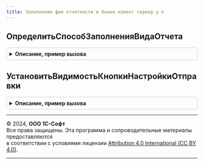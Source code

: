 ```yaml
---
title: Заполнение фин отчетности в банки клиент сервер у п
---
```



## ОпределитьСпособЗаполненияВидаОтчета
<details style="margin: 1em 0; padding: 0.5em; border: 1px solid #ccc; border-radius: 6px;">

<summary style="font-weight: bold; cursor: pointer;">Описание, пример вызова</summary>

```bsl

//++ НЕ УТ

// Сопоставляет для указанного вида отчета соответствующий ему источник (способ) заполнения.
//
// Параметры:
//  ВидОтчета    - Строка - см. колонку из результата ЗаполнениеФинОтчетностиВБанки.ОписаниеВидовОтчетов()
//
// Возвращаемое значение:
//  Строка, Неопределено - принимает значения: ОтчетБРО, СтандартныйОтчет, ВнешнийФайл, ПроизвольныйФайл.
//
Функция ОпределитьСпособЗаполненияВидаОтчета(ВидОтчета) Экспорт
```

Пример вызова
```bsl
Результат = ЗаполнениеФинОтчетностиВБанкиКлиентСерверУП.ОпределитьСпособЗаполненияВидаОтчета(ВидОтчета) 
```
</details>

## УстановитьВидимостьКнопкиНастройкиОтправки
<details style="margin: 1em 0; padding: 0.5em; border: 1px solid #ccc; border-radius: 6px;">

<summary style="font-weight: bold; cursor: pointer;">Описание, пример вызова</summary>

```bsl

// Отображает или скрывает кнопку "Настройка отправки отчетности".
//
// Параметры:
//  Форма        - ФормаКлиентскогоПриложения - должна содержать кнопку СписокНастроитьОтправку.
//
Процедура УстановитьВидимостьКнопкиНастройкиОтправки(Форма) Экспорт
```

Пример вызова
```bsl
ЗаполнениеФинОтчетностиВБанкиКлиентСерверУП.УстановитьВидимостьКнопкиНастройкиОтправки(Форма) 
```
</details>

---

© 2024, **ООО 1С-Софт**  
Все права защищены. Эта программа и сопроводительные материалы предоставляются  
в соответствии с условиями лицензии [Attribution 4.0 International (CC BY 4.0)](https://creativecommons.org/licenses/by/4.0/legalcode).

---
